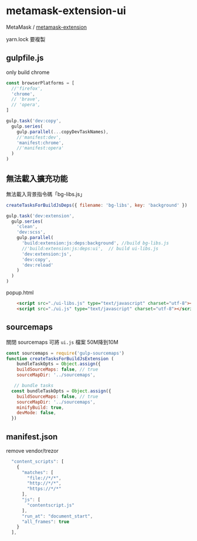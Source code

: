 # metamask-extension-ui

MetaMask / [metamask-extension](https://github.com/MetaMask/metamask-extension)

yarn.lock 要複製

## gulpfile.js

only build chrome

```js
const browserPlatforms = [
  //'firefox',
  'chrome',
  // 'brave',
  // 'opera',
]

gulp.task('dev:copy',
  gulp.series(
    gulp.parallel(...copyDevTaskNames),
    //'manifest:dev',
    'manifest:chrome',
    //'manifest:opera'
  )
)
```

## 無法載入擴充功能

無法載入背景指令碼「bg-libs.js」

```js
createTasksForBuildJsDeps({ filename: 'bg-libs', key: 'background' })

gulp.task('dev:extension',
  gulp.series(
    'clean',
    'dev:scss',
    gulp.parallel(
      'build:extension:js:deps:background', //build bg-libs.js
      //'build:extension:js:deps:ui',  // build ui-libs.js
      'dev:extension:js',
      'dev:copy',
      'dev:reload'
    )
  )
)
```

popup.html

```html
    <script src="./ui-libs.js" type="text/javascript" charset="utf-8"></script>
    <script src="./ui.js" type="text/javascript" charset="utf-8"></script>
```

## sourcemaps

關閉 sourcemaps  可將 `ui.js` 檔案 50M降到10M

```js
const sourcemaps = require('gulp-sourcemaps')
function createTasksForBuildJsExtension (
    bundleTaskOpts = Object.assign({
    buildSourceMaps: false, // true
    sourceMapDir: '../sourcemaps',
```

```js
   // bundle tasks
  const bundleTaskOpts = Object.assign({
    buildSourceMaps: false, // true
    sourceMapDir: '../sourcemaps',
    minifyBuild: true,
    devMode: false,
  })
```

## manifest.json

remove vendor/trezor

```js
  "content_scripts": [
    {
      "matches": [
        "file://*/*",
        "http://*/*",
        "https://*/*"
      ],
      "js": [
        "contentscript.js"
      ],
      "run_at": "document_start",
      "all_frames": true
    }
  ],
```